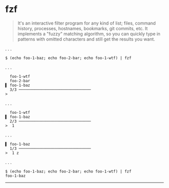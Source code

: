 # fzf

> It's an interactive filter program for any kind of list; files, command history, processes,
> hostnames, bookmarks, git commits, etc. It implements a "fuzzy" matching algorithm, 
> so you can quickly type in patterns with omitted characters and still get 
> the results you want.

. . . 

```shell
$ (echo foo-1-baz; echo foo-2-bar; echo foo-1-wtf) | fzf
```

. . . 


```
  foo-1-wtf
  foo-2-bar
▌ foo-1-baz
  3/3 ────────────────────────────────
>

```

. . .

```
  foo-1-wtf
▌ foo-1-baz
  2/3 ────────────────────────────────
>  1

```

. . .

```
▌ foo-1-baz
  1/3 ────────────────────────────────
>  1 z
```

. . .

```shell
$ (echo foo-1-baz; echo foo-2-bar; echo foo-1-wtf) | fzf
foo-1-baz

```

---
